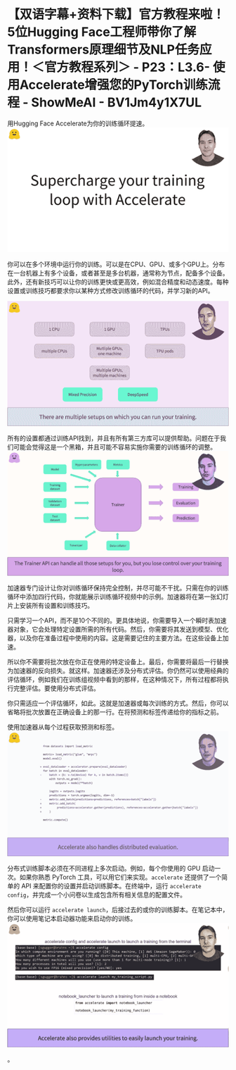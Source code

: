 # 【双语字幕+资料下载】官方教程来啦！5位Hugging Face工程师带你了解Transformers原理细节及NLP任务应用！＜官方教程系列＞ - P23：L3.6- 使用Accelerate增强您的PyTorch训练流程 - ShowMeAI - BV1Jm4y1X7UL

用Hugging Face Accelerate为你的训练循环提速。![](img/4239aa3dbfdd9db19c493b620811aed1_1.png)

你可以在多个环境中运行你的训练。可以是在CPU、GPU、或多个GPU上。分布在一台机器上有多个设备，或者甚至是多台机器，通常称为节点，配备多个设备。此外，还有新技巧可以让你的训练更快或更高效，例如混合精度和动态速度。每种设置或训练技巧都要求你以某种方式修改训练循环的代码，并学习新的API。

![](img/4239aa3dbfdd9db19c493b620811aed1_3.png)

所有的设置都通过训练API找到，并且有所有第三方库可以提供帮助。问题在于我们可能会觉得这是一个黑箱，并且可能不容易实施你需要的训练循环的调整。![](img/4239aa3dbfdd9db19c493b620811aed1_5.png)

加速器专门设计让你对训练循环保持完全控制，并尽可能不干扰。只需在你的训练循环中添加四行代码，你就能展示训练循环视频中的示例。加速器将在第一张幻灯片上安装所有设置和训练技巧。

只需学习一个API，而不是10个不同的。更具体地说，你需要导入一个瞬时表加速器对象，它会处理特定设置所需的所有代码。然后，你需要将其发送到模型、优化器，以及你在准备过程中使用的内容。这是需要记住的主要方法。在这些设备上加速。

所以你不需要将批次放在你正在使用的特定设备上。最后，你需要将最后一行替换为加速器的反向损失。就这样。加速器还涉及分布式评估。你仍然可以使用经典的评估循环，例如我们在训练组视频中看到的那样，在这种情况下，所有过程都将执行完整评估。要使用分布式评估。

你只需适应一个评估循环，如此。这就是加速器或每次训练的方式。然后，你可以省略将批次放置在正确设备上的那一行。在将预测和标签传递给你的指标之前。

使用加速器从每个过程获取预测和标签。![](img/4239aa3dbfdd9db19c493b620811aed1_7.png)

分布式训练脚本必须在不同进程上多次启动。例如，每个你使用的 GPU 启动一次。如果你熟悉 PyTorch 工具，可以用它们来实现。`accelerate` 还提供了一个简单的 API 来配置你的设置并启动训练脚本。在终端中，运行 `accelerate config`，并完成一个小问卷以生成包含所有相关信息的配置文件。

然后你可以运行 `accelerate launch`，后接过去的或你的训练脚本。在笔记本中，你可以使用笔记本启动器功能来启动你的训练。![](img/4239aa3dbfdd9db19c493b620811aed1_9.png)

。
